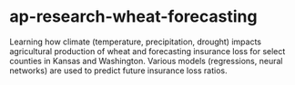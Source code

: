 # ap-research-wheat-forecasting

Learning how climate (temperature, precipitation, drought) impacts agricultural production of wheat and forecasting insurance loss for select counties in Kansas and Washington. Various models (regressions, neural networks) are used to predict future insurance loss ratios.

